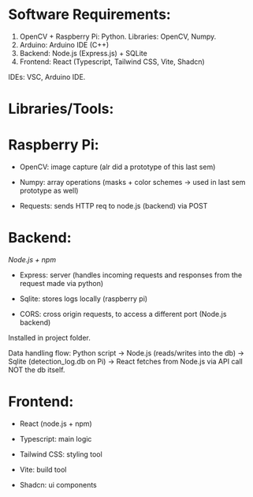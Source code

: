 # Software Requirements:
1. OpenCV + Raspberry Pi: Python. Libraries: OpenCV, Numpy.
2. Arduino: Arduino IDE (C++)
3. Backend: Node.js (Express.js) + SQLite 
4. Frontend: React (Typescript, Tailwind CSS, Vite, Shadcn)

IDEs: VSC, Arduino IDE.

   # Libraries/Tools:
   # Raspberry Pi:
      
   * OpenCV: image capture (alr did a prototype of this last sem)
      
   * Numpy: array operations (masks + color schemes -> used in last sem prototype as well)
      
   * Requests: sends HTTP req to node.js (backend) via POST
   
   
   # Backend:

   *Node.js + npm*
      
   * Express: server (handles incoming requests and responses from the request made via python)
      
   * Sqlite: stores logs locally (raspberry pi)
      
   * CORS: cross origin requests, to access a different port (Node.js backend)
      
   Installed in project folder.
     
   Data handling flow: Python script -> Node.js (reads/writes into the db) -> Sqlite (detection_log.db on Pi) -> React fetches from Node.js via API call NOT the db itself. 
   
     
   # Frontend:
      
   * React (node.js + npm)
      
   * Typescript: main logic
      
   * Tailwind CSS: styling tool
      
   * Vite: build tool
   
   * Shadcn: ui components
